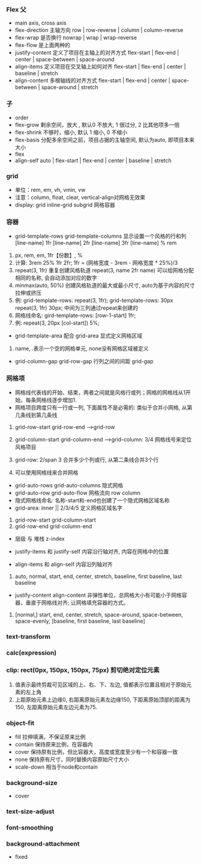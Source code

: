 ### Flex 父
+ main axis, cross axis
+ flex-direction 主轴方向  row | row-reverse | column | column-reverse
+ flex-wrap  是否换行  nowrap | wrap | wrap-reverse
+ flex-flow  是上面两种的
+ justify-content  定义了项目在主轴上的对齐方式  flex-start | flex-end | center | space-between | space-around
+ align-items   定义项目在交叉轴上如何对齐 flex-start | flex-end | center | baseline | stretch
+ align-content  多根轴线的对齐方式  flex-start | flex-end | center | space-between | space-around | stretch

### 子
+ order
+ flex-grow   剩余空间，放大 , 默认0 不放大, 1 很过分, 2 比其他项多一倍
+ flex-shrink   不够时，缩小, 默认 1 缩小, 0 不缩小
+ flex-basis  分配多余空间之前，项目占据的主轴空间, 默认为auto, 即项目本来大小
+ flex
+ align-self  auto | flex-start | flex-end | center | baseline | stretch

### grid
+ 单位：rem, em, vh, vmin, vw
+ 注意：column, float, clear, vertical-align对网格无效果
+ display: grid  inline-grid  subgrid 网格容器

### 容器
+ grid-template-rows  grid-template-columns 显示设置一个风格的行和列  [line-name] 1fr [line-name]  2fr [line-name] 3fr [line-name]  % rem
1. px, rem, em, 1fr【份数】, %
2. 计算: 3rem  25%  1fr  2fr; 1fr = (网格宽度 - 3rem - 网格宽度 * 25%)/3
3. repeat(3, 1fr) 重复创建风格轨道  repeat(3, name 2fr name)  可以给网格分配相同的名称, 会自动添加对应的数字
4. minmax(auto, 50%)  创建风格轨道的最大或最小尺寸, auto为基于内容的尺寸拉伸或挤压
5. 例: grid-template-rows: repeat(3, 1fr);    grid-template-rows: 30px repeat(3, 1fr) 30px;  中间为三列通过repeat来创建的
6. 网格线命名: gird-template-rows: [row-1-start] 1fr;
7. 例: repeat(3, 20px [col-start]) 5%;

+ grid-template-area 配合 grid-area 显式定义网格区域
1. name, .表示一个空的网格单元, none没有网格区域被定义

+ grid-column-gap  grid-row-gap  行列之间的间距   grid-gap


### 网格项
+ 网格线代表线的开始、结束，两者之间就是风格行或列；网格的网格线从1开始，每条网格线逐步增加1.
+ 网格项目跨度只有一行或一列, 下面属性不是必需的: 类似于合并小网格, 从第几条线到第几条线
1. grid-row-start  grid-row-end -->grid-row
2. grid-column-start  grid-column-end -->grid-column: 3/4  网格线号来定位风格项目

4. grid-row: 2/span 3 合并多少个列或行, 从第二条线合并3个行
5. 可以使用网格线来合并网格

+ grid-auto-rows  grid-auto-columns 隐式网格
+ grid-auto-row  grid-auto-flow 网格流向 row column
+ 隐式网格线命名: 名称-start和-end也创建了一个隐式网格区域名称
+ grid-area: inner  || 2/3/4/5  定义网格区域名字
1. grid-row-start  grid-column-start
2. grid-row-end grid-column-end

+ 层级 与 堆栈  z-index

+ justify-items 和 justify-self 内容沿行轴对齐, 内容在网格中的位置
+ align-items 和 align-self  内容沿列轴对齐
1. auto, normal, start, end, center, stretch, baseline, first baseline, last baseline


+ justify-content  align-content 非弹性单位，总网格大小有可能小于网格容器，垂直于网格线对齐; 让网格填充容器的方式。
1. [normal,] start, end, center, stretch, space-around, space-between, space-evenly, [baseline, first baseline, last baseline]


### text-transform


### calc(expression)

### clip: rect(0px, 150px, 150px, 75px)  剪切绝对定位元素
1. 值表示最终剪裁可见区域的上、右、下、左边, 值都表示位置且相对于原始元素的左上角
2. 上距原始元素上边缘0, 右距离原始元素左边缘150, 下距离原始顶部的距离为150, 左距离原始元素左边元素为75.

### object-fit
+ fill  拉伸填满，不保证原来比例
+ contain   保持原来比例，在容器内
+ cover   保持原有比例，但比容器大，高度或宽度至少有一个和容器一致
+ none   保持原有尺寸，同时替换内容原始尺寸大小
+ scale-down   相当于node和contain

### background-size
+ cover

### text-size-adjust
### font-smoothing
### background-attachment
+ fixed
